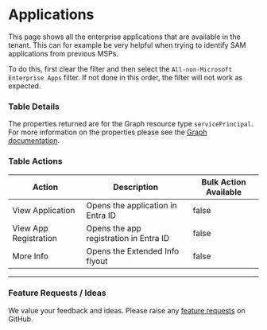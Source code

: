 # Applications

This page shows all the enterprise applications that are available in the tenant. This can for example be very helpful when trying to identify SAM applications from previous MSPs.

To do this, first clear the filter and then select the `All-non-Microsoft Enterprise Apps` filter. If not done in this order, the filter will not work as expected.

### Table Details

The properties returned are for the Graph resource type `servicePrincipal`. For more information on the properties please see the [Graph documentation](https://learn.microsoft.com/en-us/graph/api/resources/serviceprincipal?view=graph-rest-1.0#properties).

### Table Actions

<table><thead><tr><th>Action</th><th>Description</th><th data-type="checkbox">Bulk Action Available</th></tr></thead><tbody><tr><td>View Application</td><td>Opens the application in Entra ID</td><td>false</td></tr><tr><td>View App Registration</td><td>Opens the app registration in Entra ID</td><td>false</td></tr><tr><td>More Info</td><td>Opens the Extended Info flyout</td><td>false</td></tr></tbody></table>

***

### Feature Requests / Ideas

We value your feedback and ideas. Please raise any [feature requests](https://github.com/KelvinTegelaar/CIPP/issues/new?assignees=\&labels=enhancement%2Cno-priority\&projects=\&template=feature.yml\&title=%5BFeature+Request%5D%3A+) on GitHub.
